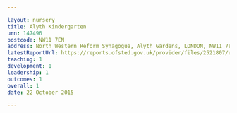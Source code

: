 ```yaml
---

layout: nursery
title: Alyth Kindergarten
urn: 147496
postcode: NW11 7EN
address: North Western Reform Synagogue, Alyth Gardens, LONDON, NW11 7EN
latestReportUrl: https://reports.ofsted.gov.uk/provider/files/2521807/urn/147496.pdf
teaching: 1
development: 1
leadership: 1
outcomes: 1
overall: 1
date: 22 October 2015

---
```

